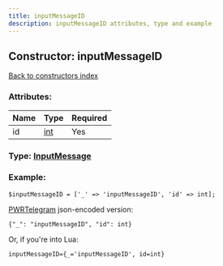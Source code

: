 ```yaml
---
title: inputMessageID
description: inputMessageID attributes, type and example
---
```

## Constructor: inputMessageID  
[Back to constructors index](index.md)



### Attributes:

| Name     |    Type       | Required |
|----------|---------------|----------|
|id|[int](../types/int.md) | Yes|



### Type: [InputMessage](../types/InputMessage.md)


### Example:

```
$inputMessageID = ['_' => 'inputMessageID', 'id' => int];
```  

[PWRTelegram](https://pwrtelegram.xyz) json-encoded version:

```
{"_": "inputMessageID", "id": int}
```


Or, if you're into Lua:  


```
inputMessageID={_='inputMessageID', id=int}

```


